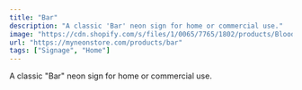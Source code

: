 ```yaml
---
title: "Bar"
description: "A classic 'Bar' neon sign for home or commercial use."
image: "https://cdn.shopify.com/s/files/1/0065/7765/1802/products/Blood-Red-bar_edf5af79-2e41-4fb8-8992-3437fb90f362.jpg?v=1652846425"
url: "https://myneonstore.com/products/bar"
tags: ["Signage", "Home"]
---
```


A classic "Bar" neon sign for home or commercial use.